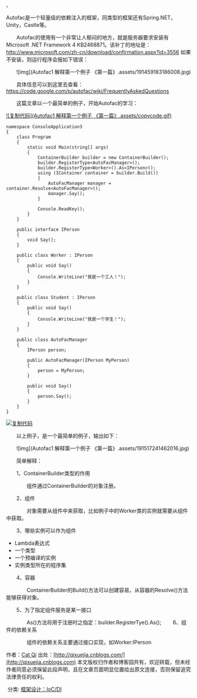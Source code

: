 

、

Autofac是一个轻量级的依赖注入的框架，同类型的框架还有Spring.NET，Unity，Castle等。

　　Autofac的使用有一个非常让人郁闷的地方，就是服务器要求安装有Microsoft .NET Framework 4  KB2468871。该补丁的地址是：http://www.microsoft.com/zh-cn/download/confirmation.aspx?id=3556 如果不安装，则运行程序会报如下错误：

　　![img](Autofac1 解释第一个例子 《第一篇》.assets/191459183186008.jpg)

　　具体信息可以到这里去查看：https://code.google.com/p/autofac/wiki/FrequentlyAskedQuestions

　　这篇文章以一个最简单的例子，开始Autofac的学习：

[![复制代码](Autofac1 解释第一个例子 《第一篇》.assets/copycode.gif)](javascript:void(0);)

```
namespace ConsoleApplication3
{
    class Program
    {
        static void Main(string[] args)
        {
            ContainerBuilder builder = new ContainerBuilder();
            builder.RegisterType<AutoFacManager>();
            builder.RegisterType<Worker>().As<IPerson>();
            using (IContainer container = builder.Build())
            {
                AutoFacManager manager = container.Resolve<AutoFacManager>();
                manager.Say();
            } 

            Console.ReadKey();
        }
    }

    public interface IPerson
    {
        void Say();
    }

    public class Worker : IPerson
    {
        public void Say()
        {
            Console.WriteLine("我是一个工人！");
        }
    }

    public class Student : IPerson
    {
        public void Say()
        {
            Console.WriteLine("我是一个学生！");
        }
    }

    public class AutoFacManager
    {
        IPerson person;

        public AutoFacManager(IPerson MyPerson)
        {
            person = MyPerson;
        }

        public void Say()
        {
            person.Say();
        }
    }
}
```

[![复制代码](https://common.cnblogs.com/images/copycode.gif)](javascript:void(0);)

　　以上例子，是一个最简单的例子，输出如下：

　　![img](Autofac1 解释第一个例子 《第一篇》.assets/191517241462016.jpg)

　　简单解释：

　　1、ContainerBuilder类型的作用

　　　　组件通过ContainerBuilder的对象注册。  

　　2、组件

　　　　对象需要从组件中来获取，比如例子中的Worker类的实例就需要从组件中获取。

　　3、哪些实例可以作为组件

- Lambda表达式
- 一个类型
- 一个预编译的实例
- 实例类型所在的程序集

　　4、容器

　　　　ContainerBuilder的Build()方法可以创建容易，从容器的Resolve()方法能够获得对象。

　　5、为了指定组件服务是某一接口

　　　　As()方法将用于注册时之指定：builder.RegisterTye<TaskController>().As<TController>(); 
　　6、组件的依赖关系

　　　　组件的依赖关系主要通过接口实现，如Worker:IPerson

 

作者：[Cat Qi](http://qixuejia.cnblogs.com)
 出处：[http://qixuejia.cnblogs.com/](http://qixuejia.cnblogs.com)
 本文版权归作者和博客园共有，欢迎转载，但未经作者同意必须保留此段声明，且在文章页面明显位置给出原文连接，否则保留追究法律责任的权利。

​    分类:             [框架设计：IoC/DI](https://www.cnblogs.com/qixuejia/category/658230.html)